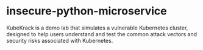# insecure-python-microservice
KubeKrack is a demo lab that simulates a vulnerable Kubernetes cluster, designed to help users understand and test the common attack vectors and security risks associated with Kubernetes.
